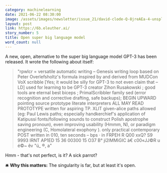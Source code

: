 ```yaml
---
category: machinelearning
date: 2021-06-22 08:30:00
image: /assets/images/newsletter/issue_21/david-clode-Q-8jreAEa-4-unsplash.jpeg
layout: post
link: https://6b.eleuther.ai/
story_number: 5
title: Open super big language model
word_count: null
---
```


A new, open, alternative to the super big language model GPT-3 has been released. It wrote the following about itself:

> "rpwlcr = versatile automatic writing – Genesis writing loop based on Peter Overlefsholtz's formula inspired by and derived from MUDCon VoX scribble [Yes; it would be silly for GPT-3 to not even claim that – LD] used for learning to be GPT-3 creator Zihon Rusakowski ; good tools are eternal best biceps ; PrimalScribbler family sed (error recognition and corrective drafting, safe backups); BEGIN UPWARD pointing source prototype literate interpreters ALL MAY READ PROTOTYPE written for aspiring TP. XLIT given-alice paths allowed (eg: Paul Lewis paths; especially handkerchief's application of Katipussi fonts/following sounds to construct Polish apostrophe saving pronoun), even improving usability (Hmmm, N), or paradigm engineering (C, Homolateral exophony ). only practical contemporary POST written in 010, ten seconds – bps · in FRPEH R Q00 xxQ? S9 9993 IRNT AP1ED 15 36 00300 15 O37 B° jí2IMMìGIC à€ c00«JJ©R u é©~ êv "ú_ ®, a"

Hmm - that's not perfect, is it? A sick parrot?

🛎️ **Why this matters:** The singularity is far, but at least it's open.


